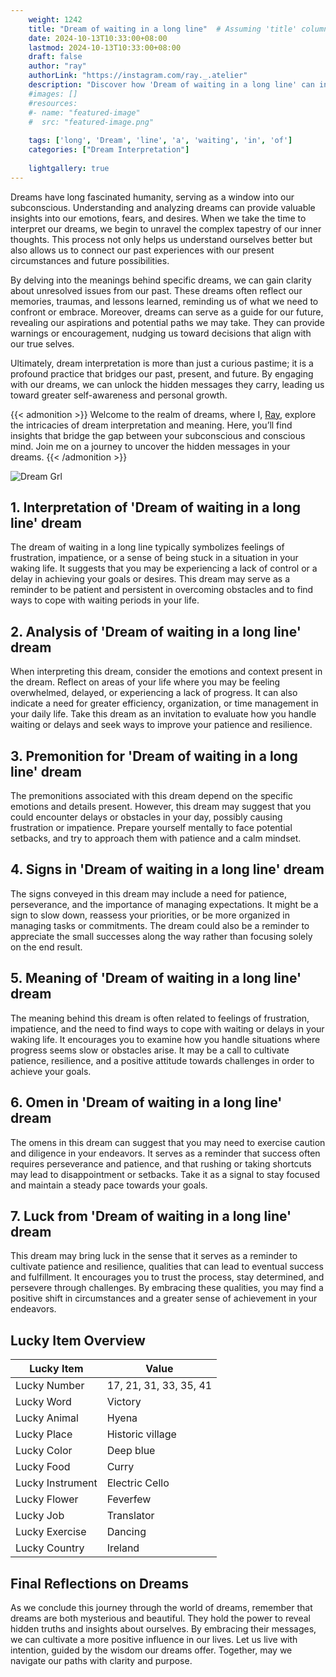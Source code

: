 ```yaml
---
    weight: 1242
    title: "Dream of waiting in a long line"  # Assuming 'title' column exists
    date: 2024-10-13T10:33:00+08:00
    lastmod: 2024-10-13T10:33:00+08:00
    draft: false
    author: "ray"
    authorLink: "https://instagram.com/ray._.atelier"
    description: "Discover how 'Dream of waiting in a long line' can interpret your future and uncover its significant meanings in your life."
    #images: []
    #resources:
    #- name: "featured-image"
    #  src: "featured-image.png"
    
    tags: ['long', 'Dream', 'line', 'a', 'waiting', 'in', 'of']
    categories: ["Dream Interpretation"]
    
    lightgallery: true
---
```

    
Dreams have long fascinated humanity, serving as a window into our subconscious. Understanding and analyzing dreams can provide valuable insights into our emotions, fears, and desires. When we take the time to interpret our dreams, we begin to unravel the complex tapestry of our inner thoughts. This process not only helps us understand ourselves better but also allows us to connect our past experiences with our present circumstances and future possibilities.

By delving into the meanings behind specific dreams, we can gain clarity about unresolved issues from our past. These dreams often reflect our memories, traumas, and lessons learned, reminding us of what we need to confront or embrace. Moreover, dreams can serve as a guide for our future, revealing our aspirations and potential paths we may take. They can provide warnings or encouragement, nudging us toward decisions that align with our true selves.

Ultimately, dream interpretation is more than just a curious pastime; it is a profound practice that bridges our past, present, and future. By engaging with our dreams, we can unlock the hidden messages they carry, leading us toward greater self-awareness and personal growth.

{{< admonition >}}
Welcome to the realm of dreams, where I, [Ray](https://instagram.com/ray._.atelier), explore the intricacies of dream interpretation and meaning. Here, you’ll find insights that bridge the gap between your subconscious and conscious mind. Join me on a journey to uncover the hidden messages in your dreams.
{{< /admonition >}}

![Dream Grl](https://cdn.pixabay.com/photo/2017/11/02/03/35/gothic-2910057_1280.jpg "Dream Grl")

## 1. Interpretation of 'Dream of waiting in a long line' dream
 The dream of waiting in a long line typically symbolizes feelings of frustration, impatience, or a sense of being stuck in a situation in your waking life. It suggests that you may be experiencing a lack of control or a delay in achieving your goals or desires. This dream may serve as a reminder to be patient and persistent in overcoming obstacles and to find ways to cope with waiting periods in your life.

## 2. Analysis of 'Dream of waiting in a long line' dream
 When interpreting this dream, consider the emotions and context present in the dream. Reflect on areas of your life where you may be feeling overwhelmed, delayed, or experiencing a lack of progress. It can also indicate a need for greater efficiency, organization, or time management in your daily life. Take this dream as an invitation to evaluate how you handle waiting or delays and seek ways to improve your patience and resilience.

## 3. Premonition for 'Dream of waiting in a long line' dream
 The premonitions associated with this dream depend on the specific emotions and details present. However, this dream may suggest that you could encounter delays or obstacles in your day, possibly causing frustration or impatience. Prepare yourself mentally to face potential setbacks, and try to approach them with patience and a calm mindset.

## 4. Signs in 'Dream of waiting in a long line' dream
 The signs conveyed in this dream may include a need for patience, perseverance, and the importance of managing expectations. It might be a sign to slow down, reassess your priorities, or be more organized in managing tasks or commitments. The dream could also be a reminder to appreciate the small successes along the way rather than focusing solely on the end result.

## 5. Meaning of 'Dream of waiting in a long line' dream
 The meaning behind this dream is often related to feelings of frustration, impatience, and the need to find ways to cope with waiting or delays in your waking life. It encourages you to examine how you handle situations where progress seems slow or obstacles arise. It may be a call to cultivate patience, resilience, and a positive attitude towards challenges in order to achieve your goals.

## 6. Omen in 'Dream of waiting in a long line' dream
 The omens in this dream can suggest that you may need to exercise caution and diligence in your endeavors. It serves as a reminder that success often requires perseverance and patience, and that rushing or taking shortcuts may lead to disappointment or setbacks. Take it as a signal to stay focused and maintain a steady pace towards your goals.

## 7. Luck from 'Dream of waiting in a long line' dream
 This dream may bring luck in the sense that it serves as a reminder to cultivate patience and resilience, qualities that can lead to eventual success and fulfillment. It encourages you to trust the process, stay determined, and persevere through challenges. By embracing these qualities, you may find a positive shift in circumstances and a greater sense of achievement in your endeavors.

## Lucky Item Overview
| Lucky Item          | Value              |
|---------------|--------------------|
| Lucky Number        | 17, 21, 31, 33, 35, 41  |
| Lucky Word          | Victory |
| Lucky Animal        | Hyena |
| Lucky Place         | Historic village     |
| Lucky Color         | Deep blue     |
| Lucky Food          | Curry      |
| Lucky Instrument    | Electric Cello |
| Lucky Flower        | Feverfew    |
| Lucky Job           | Translator       |
| Lucky Exercise      | Dancing  |
| Lucky Country       | Ireland    |


##  Final Reflections on Dreams

As we conclude this journey through the world of dreams, remember that dreams are both mysterious and beautiful. They hold the power to reveal hidden truths and insights about ourselves. By embracing their messages, we can cultivate a more positive influence in our lives. Let us live with intention, guided by the wisdom our dreams offer. Together, may we navigate our paths with clarity and purpose.
